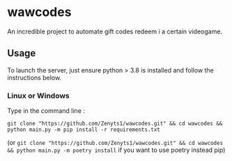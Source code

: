 # wawcodes
An incredible project to automate gift codes redeem i a certain videogame.

## Usage
To launch the server, just ensure python > 3.8 is installed and follow the instructions below.

### Linux or Windows
Type in the command line :

`git clone "https://github.com/Zenyts1/wawcodes.git" && cd wawcodes && python main.py -m pip install -r requirements.txt`

(or `git clone "https://github.com/Zenyts1/wawcodes.git" && cd wawcodes && python main.py -m poetry install` if you want to use poetry instead pip)